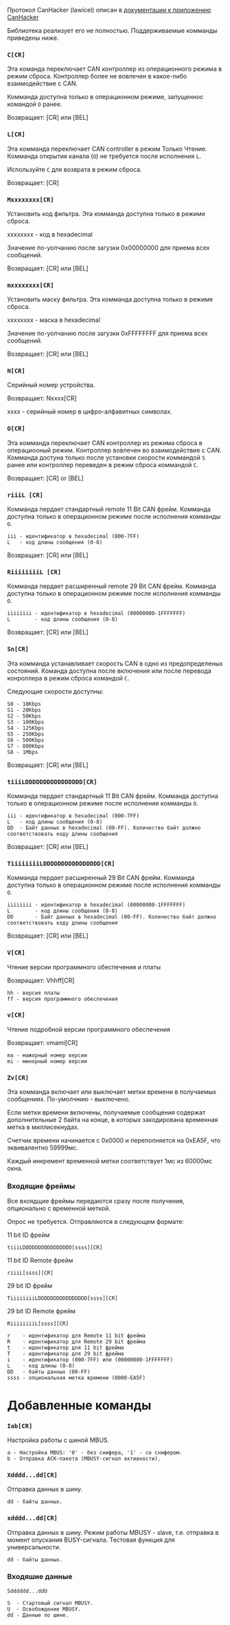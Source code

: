 Протокол CanHacker (lawicel) описан в [документации к приложению CanHacker](http://www.mictronics.de/projects/usb-can-bus/)

Библиотека реализует его не полностью. Поддерживаемые комманды приведены ниже.

### `C[CR]`

Эта команда переключает CAN контроллер из операционного режима в режим сброса. Контроллер более не вовлечен в какое-либо взаимодействие с CAN.

Комманда доступна только в операционном режиме, запущеннос командой `O` ранее.

Возвращает: [CR] или [BEL]

### `L[CR]`

Эта комманда переключает CAN controller в режим Только Чтение. Комманда открытия канала (`O`) не требуется после исполнения `L`.

Используйте `C` для возврата в режим сброса.

Возвращает: [CR]

### `Mxxxxxxxx[CR]`

Установить код фильтра. Эта комманда доступна только в режиме сброса.

xxxxxxxx - код в hexadecimal

Значение по-уолчанию после загузки 0x00000000 для приема всех сообщений.

Возвращает: [CR] или [BEL]

### `mxxxxxxxx[CR]`

Установить маску фильтра. Эта комманда доступна только в режиме сброса.

xxxxxxxx - маска в hexadecimal

Значение по-уолчанию после загузки 0xFFFFFFFF для приема всех сообщений.

Возвращает: [CR] или [BEL]

### `N[CR]`

Серийный номер устройства.

Возвращает: Nxxxx[CR]

xxxx - серийный номер в цифро-алфавитных символах.

### `O[CR]`

Эта комманда переключает CAN контроллер из режима сброса в операциооный режим. Контроллер вовлечен во взаимодействие с CAN. Комманда достуна только после установки скорости коммандой `S` ранее или контроллер переведен в режим сброса коммандой `C`.

Возвращает: [CR] or [BEL]

### `riiiL [CR]`

Комманда пердает стандартный remote 11 Bit CAN фрейм. Комманда доступна только в операционном режиме после исполнения комманды `O`.

```
iii - идентификатор в hexadecimal (000-7FF)
L   - код длины сообщения (0-8)
```

Возвращает: [CR] или [BEL]

### `RiiiiiiiiL [CR]`

Комманда пердает расширенный remote 29 Bit CAN фрейм. Комманда доступна только в операционном режиме после исполнения комманды `O`.

```
iiiiiiii - идентификатор в hexadecimal (00000000-1FFFFFFF)
L        - код длины сообщения (0-8)
```

Возвращает: [CR] или [BEL]

### `Sn[CR]`

Эта комманда устанавливает скорость CAN в одно из предопределеных состояний.
Команда доступна после включения или после перевода конроллера в режим сброса командой `C`.

Следующие скорости доступны:

```
S0 - 10Kbps
S1 - 20Kbps
S2 - 50Kbps
S3 - 100Kbps
S4 - 125Kbps
S5 - 250Kbps
S6 - 500Kbps
S7 - 800Kbps
S8 - 1Mbps
```

Возвращает: [CR] или [BEL]

### `tiiiLDDDDDDDDDDDDDDDD[CR]`

Комманда пердает стандартный 11 Bit CAN фрейм. Комманда доступна только в операционном режиме после исполнения комманды `O`.

```
iii - идентификатор в hexadecimal (000-7FF)
L   - код длины сообщения (0-8)
DD  - Байт данных в hexadecimal (00-FF). Количество байт должно соответствовать коду длины сообщения
```

Возвращает: [CR] или [BEL]

### `TiiiiiiiiLDDDDDDDDDDDDDDDD[CR]`

Комманда пердает расширенный 29 Bit CAN фрейм. Комманда доступна только в операционном режиме после исполнения комманды `O`.
```
iiiiiiii - идентификатор в hexadecimal (00000000-1FFFFFFF)
L        - код длины сообщения (0-8)
DD       - Байт данных в hexadecimal (00-FF). Количество байт должно соответствовать коду длины сообщения
```

Возвращает: [CR] или [BEL]

### `V[CR]`

Чтение версии программного обеспечения и платы

Возвращает: Vhhff[CR]

```
hh - версия платы
ff - версия программного обеспечения
```

### `v[CR]`

Чтение подробной версии программного обеспечения

Возвращает: vmami[CR]

```
ma - мажорный номер версии
mi - минорный номер версии
```

### `Zv[CR]`

Эта комманда включает или выключает метки времени в получаемых сообщениях. По-умолчнию - выключено. 

Если метки времени включены, получаемые сообщения содержат дополнительные 2 байта на конце, в которых закодирована временная метка в миллисекнудах.

Счетчик времени начинается с 0x0000 и переполняется на 0xEA5F, что эквивалентно 59999мс.

Каждый инкремент временной метки соответствует 1мс из 60000мс окна.

### Входящие фреймы

Все вхоядщие фреймы передаются сразу после получения, опционально с временной меткой.

Опрос не требуется. Отправляются в следующем формате:

11 bit ID фрейм
```
tiiiLDDDDDDDDDDDDDDDD[ssss][CR]
```

11 bit ID Remote фрейм
```
riiiL[ssss][CR]
```

29 bit ID фрейм
```
TiiiiiiiiLDDDDDDDDDDDDDDDD[ssss][CR]
```

29 bit ID Remote фрейм
```
RiiiiiiiiL[ssss][CR]
```

```
r    - идентификатор для Remote 11 bit фрейма
R    - идентификатор для Remote 29 bit фрейма
t    - идентификатор для 11 bit фрейма
T    - идентификатор для 29 bit фрейма
i    - идентификатор (000-7FF) или (00000000-1FFFFFFF)
L    - код длины (0-8)
DD   - байты данных (00-FF)
ssss - опциональная метка времени (0000-EA5F)
```

# Добавленные команды

### `Iab[CR]` 

Настройка работы с шиной MBUS. 

```
a - Настройка MBUS: '0' - без снифера, '1' - со снифером.
b - Отправка ACK-пакета (MBUSY-сигнал активности).
```

### `Xdddd...dd[CR]`

Отправка данных в шину.

```
dd - байты данных.
```

### `xdddd...dd[CR]`

Отправка данных в шину. Режим работы MBUSY - slave, т.е. отправка в момент опускания BUSY-сигнала. Тестовая функция для универсальности.

```
dd - байты данных.
```

### Входяшие данные

```
Sdddddd...ddU
```

```
S  - Стартовый сигнал MBUSY.
U  - Освобождение MBUSY.
dd - Данные по шине.
```

